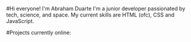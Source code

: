 #Hi everyone! I'm Abraham Duarte
I'm a junior developer passionated by tech, science, and space. My current skills are HTML (ofc), CSS and JavaScript.

#Projects currently online:

